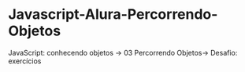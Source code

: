 # Javascript-Alura-Percorrendo-Objetos
JavaScript: conhecendo objetos -> 03 Percorrendo Objetos-> Desafio: exercícios
